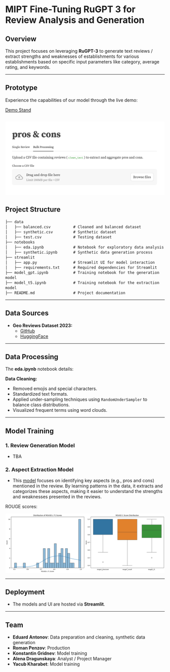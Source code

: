 # MIPT Fine-Tuning RuGPT 3 for Review Analysis and Generation

## Overview
This project focuses on leveraging **RuGPT-3** to generate text reviews / extract strengths and weaknesses of establishments for various establishments based on specific input parameters like category, average rating, and keywords.

---

## Prototype

Experience the capabilities of our model through the live demo:

[Demo Stand](http://13.228.23.187:8502)

![Demo Stand](data/demo.png)
---

## Project Structure

```
├── data
│   ├── balanced.csv          # Cleaned and balanced dataset
│   ├── synthetic.csv         # Synthetic dataset
│   ├── test.csv              # Testing dataset
├── notebooks
│   ├── eda.ipynb             # Notebook for exploratory data analysis
│   ├── synthetic.ipynb       # Synthetic data generation process
├── streamlit
│   ├── app.py                # Streamlit UI for model interaction
│   ├── requirements.txt      # Required dependencies for Streamlit
├── model_gpt.ipynb           # Training notebook for the generation model
├── model_t5.ipynb            # Training notebook for the extraction model
├── README.md                 # Project documentation
```

---

## Data Sources

- **Geo Reviews Dataset 2023:**
  - [GitHub](https://github.com/yandex/geo-reviews-dataset-2023)
  - [HuggingFace](https://huggingface.co/datasets/d0rj/geo-reviews-dataset-2023/tree/main)

---

## Data Processing
The **eda.ipynb** notebook details:

**Data Cleaning:**
   - Removed emojis and special characters.
   - Standardized text formats.
   - Applied under-sampling techniques using `RandomUnderSampler` to balance class distributions.
   - Visualized frequent terms using word clouds.

---

## Model Training

### 1. **Review Generation Model**
 - TBA

### 2. **Aspect Extraction Model**

 - This [model](https://drive.google.com/file/d/1USDfb9qCaYulWvxBg09oc1p2ODziG-tK/view?usp=sharing) focuses on identifying key aspects (e.g., pros and cons) mentioned in the review. By learning patterns in the data, it extracts and categorizes these aspects, making it easier to understand the strengths and weaknesses presented in the reviews.

ROUGE scores:

 ![ROUGE](data/rouge.png)

---

## Deployment

- The models and UI are hosted via **Streamlit**.

---

## Team

- **Eduard Antonov**: Data preparation and cleaning, synthetic data generation
- **Roman Penzov**: Production
- **Konstantin Gridnev**: Model training
- **Alena Dragunskaya**: Analyst / Project Manager
- **Yacub Kharabet**: Model training